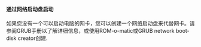#### 通过网络启动盘启动 ####
如果您没有一个可以启动电脑的网卡，您可以创建一个网络启动盘来代替网卡。请参阅GRUB手册以了解详细信息，或使用ROM-o-matic或GRUB network boot-disk creator创建.
